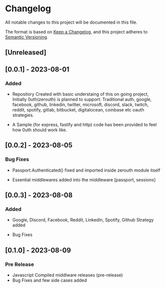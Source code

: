 # Changelog
All notable changes to this project will be documented in this file.

The format is based on [Keep a Changelog](https://keepachangelog.com/en/1.0.0/),
and this project adheres to [Semantic Versioning](https://semver.org/spec/v2.0.0.html).

## [Unreleased]

## [0.0.1] - 2023-08-01
### Added

- Repository Created with basic understaing of this on going project, Initially 0uth(zerouth) is planned to support: Traditional auth, google, facebook, github, linkedin, twitter, microsoft, discord, slack, twitch, reddit, spotify, gitlab, bitbucket, digitalocean, coinbase etc oauth strategies.

- A Sample (for express, fastify and http) code has been provided to feel how 0uth should work like.

## [0.0.2] - 2023-08-05
### Bug Fixes

- Passport.Authenticated() fixed and imported inside zerouth module itself

- Essential middlewares added into the middleware [passport, sessions]

## [0.0.3] - 2023-08-08
### Added

- Google, Discord, Facebook, Reddit, LinkedIn, Spotify, Github Strategy added

- Bug Fixes

## [0.1.0] - 2023-08-09
### Pre Release

- Javascript Compiled middlware releases (pre-release)
- Bug Fixes and few side cases added